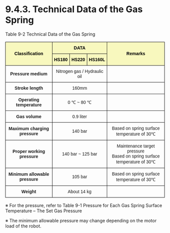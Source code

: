 ﻿# 9.4.3. Technical Data of the Gas Spring


Table 9-2 Technical Data of the Gas Spring
<style type="text/css">
.tg  {border-collapse:collapse;border-spacing:0;}
.tg td{border-color:black;border-style:solid;border-width:1px;font-family:Arial, sans-serif;font-size:14px;
  overflow:hidden;padding:10px 5px;word-break:normal;}
.tg th{border-color:black;border-style:solid;border-width:1px;font-family:Arial, sans-serif;font-size:14px;
  font-weight:normal;overflow:hidden;padding:10px 5px;word-break:normal;}
.tg .tg-wa1i{font-weight:bold;text-align:center;vertical-align:middle}
.tg .tg-jafi{background-color:#f8f8be;color:#000000;font-weight:bold;text-align:center;vertical-align:middle}
.tg .tg-nrix{text-align:center;vertical-align:middle}
</style>
<table class="tg">
<thead>
  <tr>
    <th class="tg-jafi" rowspan="2">Classification</th>
    <th class="tg-jafi" colspan="3">DATA</th>
    <th class="tg-jafi" rowspan="2">Remarks</th>
  </tr>
  <tr>
    <th class="tg-jafi">HS180</th>
    <th class="tg-jafi">HS220</th>
    <th class="tg-jafi">HS160L</th>
  </tr>
</thead>
<tbody>
  <tr>
    <td class="tg-wa1i">Pressure medium</td>
    <td class="tg-nrix" colspan="3">Nitrogen gas / Hydraulic oil</td>
    <td class="tg-nrix"></td>
  </tr>
  <tr>
    <td class="tg-wa1i">Stroke length</td>
    <td class="tg-nrix" colspan="3">160mm</td>
    <td class="tg-nrix"></td>
  </tr>
  <tr>
    <td class="tg-wa1i">Operating temperature</td>
    <td class="tg-nrix" colspan="3">0 ℃ ~ 80 ℃</td>
    <td class="tg-nrix"></td>
  </tr>
  <tr>
    <td class="tg-wa1i">Gas volume</td>
    <td class="tg-nrix" colspan="3">0.9 liter</td>
    <td class="tg-nrix"></td>
  </tr>
  <tr>
    <td class="tg-wa1i">Maximum charging pressure</td>
    <td class="tg-nrix" colspan="3">140 bar</td>
    <td class="tg-nrix">Based on spring surface temperature of 30℃ </td>
  </tr>
  <tr>
    <td class="tg-wa1i">Proper working pressure</td>
    <td class="tg-nrix" colspan="3">140 bar ~ 125 bar</td>
    <td class="tg-nrix">Maintenance target pressure<br> Based on spring surface temperature of 30℃</td>
  </tr>
  <tr>
    <td class="tg-wa1i">Minimum allowable pressure</td>
    <td class="tg-nrix" colspan="3">105 bar</td>
    <td class="tg-nrix">Based on spring surface temperature of 30℃ </td>
  </tr>
  <tr>
    <td class="tg-wa1i">Weight</td>
    <td class="tg-nrix" colspan="3">About 14 kg</td>
    <td class="tg-nrix"></td>
  </tr>
</tbody>
</table>



※	For the pressure, refer to Table 9-1 Pressure for Each Gas Spring Surface Temperature – The Set Gas Pressure

※	The minimum allowable pressure may change depending on the motor load of the robot.



